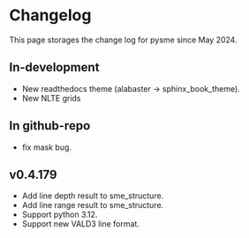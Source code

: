 # Changelog

This page storages the change log for pysme since May 2024.

## In-development

- New readthedocs theme (alabaster -> sphinx_book_theme).
- New NLTE grids

## In github-repo

- fix mask bug. 

## v0.4.179

- Add line depth result to sme_structure.
- Add line range result to sme_structure.
- Support python 3.12.
- Support new VALD3 line format.